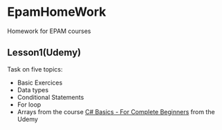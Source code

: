 # EpamHomeWork
Homework for EPAM courses

## Lesson1(Udemy)
Task on five topics:
- Basic Exercices
- Data types
- Conditional Statements
- For loop
- Arrays
from the course [C# Basics - For Complete Beginners](https://www.udemy.com/c-sharp-basics-for-complete-newbies/) from the Udemy